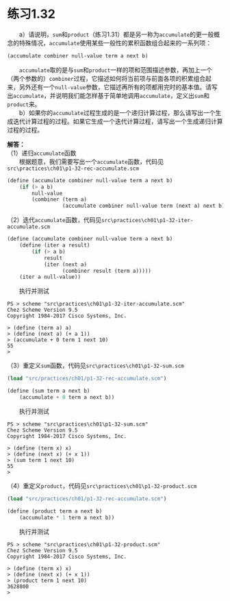 # 练习1.32
&emsp;&emsp;a）请说明，`sum`和`product`（练习1.31）都是另一称为`accumulate`的更一般概念的特殊情况，`accumulate`使用某些一般性的累积函数组合起来的一系列项：
```lisp
(accumulate combiner null-value term a next b)
```
&emsp;&emsp;`accumulate`取的是与`sum`和`product`一样的项和范围描述参数，再加上一个（两个参数的）`combiner`过程，它描述如何将当前项与前面各项的积累组合起来，另外还有一个`null-value`参数，它描述再所有的项都用完时的基本值。请写出`accumulate`，并说明我们能怎样基于简单地调用`accumulate`，定义出`sum`和`product`来。  
&emsp;&emsp;b）如果你的`accumulate`过程生成的是一个递归计算过程，那么请写出一个生成迭代计算过程的过程。如果它生成一个迭代计算过程，请写出一个生成递归计算过程的过程。  

**解答：**  
（1）递归`accumulate`函数  
&emsp;&emsp;根据题意，我们需要写出一个`accumulate`函数，代码见`src\practices\ch01\p1-32-rec-accumulate.scm`
```lisp
(define (accumulate combiner null-value term a next b)
    (if (> a b)
        null-value
        (combiner (term a)
                  (accumulate combiner null-value term (next a) next b))))
```
（2）迭代`accumulate`函数，代码见`src\practices\ch01\p1-32-iter-accumulate.scm`
```lisp
(define (accumulate combiner null-value term a next b)
    (define (iter a result)
        (if (> a b)
            result
            (iter (next a)
                  (combiner result (term a)))))
    (iter a null-value))
```
&emsp;&emsp;执行并测试
```shell
PS > scheme "src\practices\ch01\p1-32-iter-accumulate.scm"
Chez Scheme Version 9.5
Copyright 1984-2017 Cisco Systems, Inc.

> (define (term a) a)
> (define (next a) (+ a 1))
> (accumulate + 0 term 1 next 10)
55
> 
```
（3）重定义`sum`函数，代码见`src\practices\ch01\p1-32-sum.scm`
```lisp
(load "src/practices/ch01/p1-32-rec-accumulate.scm")

(define (sum term a next b)
    (accumulate + 0 term a next b))
```
&emsp;&emsp;执行并测试
```shell
PS > scheme "src\practices\ch01\p1-32-sum.scm"
Chez Scheme Version 9.5
Copyright 1984-2017 Cisco Systems, Inc.

> (define (term x) x)
> (define (next x) (+ x 1))
> (sum term 1 next 10)
55
>
```
（4）重定义`product`，代码见`src\practices\ch01\p1-32-product.scm`
```lisp
(load "src/practices/ch01/p1-32-rec-accumulate.scm")

(define (product term a next b)
    (accumulate * 1 term a next b))
```
&emsp;&emsp;执行并测试
```shell
PS > scheme "src\practices\ch01\p1-32-product.scm"
Chez Scheme Version 9.5
Copyright 1984-2017 Cisco Systems, Inc.

> (define (term x) x)
> (define (next x) (+ x 1))
> (product term 1 next 10)
3628800
>
```
